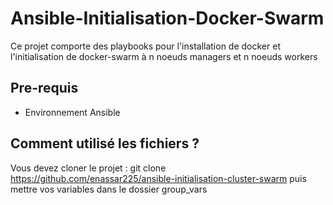 # Ansible-Initialisation-Docker-Swarm

Ce projet comporte des playbooks pour l'installation de docker et l'initialisation de docker-swarm à n noeuds managers et n noeuds workers

## Pre-requis
* Environnement Ansible

## Comment utilisé les fichiers ?

Vous devez cloner le projet : git clone https://github.com/enassar225/ansible-initialisation-cluster-swarm puis mettre vos variables dans le dossier group_vars
